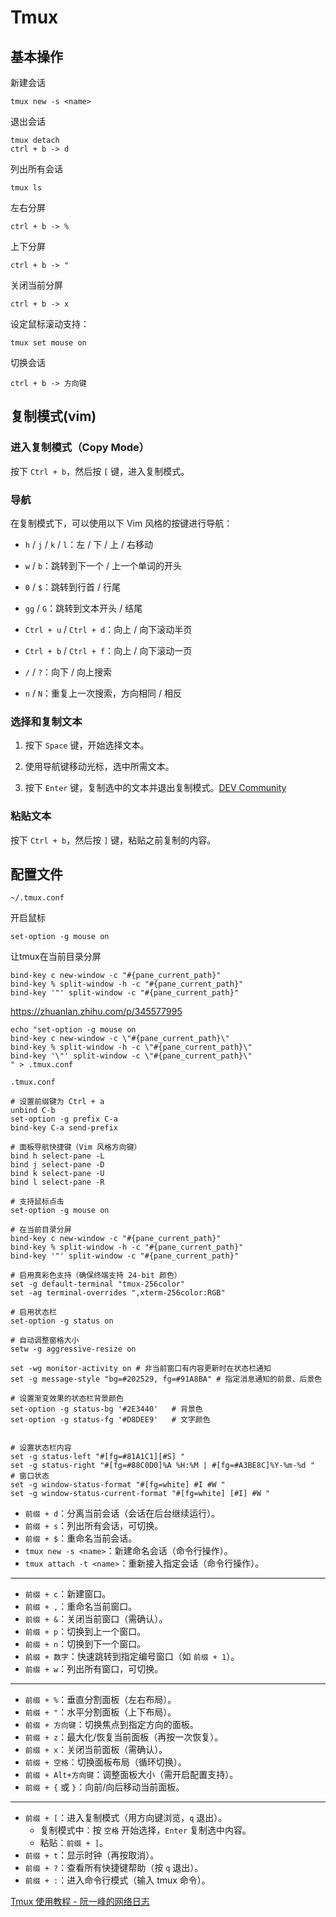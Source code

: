 # Tmux

## 基本操作

新建会话
```shell
tmux new -s <name>
```

退出会话
```shell
tmux detach
ctrl + b -> d
```

列出所有会话
 ```shell
 tmux ls
```

左右分屏
```shell
ctrl + b -> %
```

上下分屏
```shell
ctrl + b -> "
```

关闭当前分屏
```shell
ctrl + b -> x
```

设定鼠标滚动支持：
```shell
tmux set mouse on
```


切换会话
```shell
ctrl + b -> 方向键
```



## 复制模式(vim)

### 进入复制模式（Copy Mode）

按下 `Ctrl + b`，然后按 `[` 键，进入复制模式。

### 导航

在复制模式下，可以使用以下 Vim 风格的按键进行导航：

- `h` / `j` / `k` / `l`：左 / 下 / 上 / 右移动
    
- `w` / `b`：跳转到下一个 / 上一个单词的开头
    
- `0` / `$`：跳转到行首 / 行尾
    
- `gg` / `G`：跳转到文本开头 / 结尾
    
- `Ctrl + u` / `Ctrl + d`：向上 / 向下滚动半页
    
- `Ctrl + b` / `Ctrl + f`：向上 / 向下滚动一页
    
- `/` / `?`：向下 / 向上搜索
    
- `n` / `N`：重复上一次搜索，方向相同 / 相反
    

### 选择和复制文本

1. 按下 `Space` 键，开始选择文本。
    
2. 使用导航键移动光标，选中所需文本。
    
3. 按下 `Enter` 键，复制选中的文本并退出复制模式。[DEV Community](https://dev.to/iggredible/the-easy-way-to-copy-text-in-tmux-319g)
    

### 粘贴文本

按下 `Ctrl + b`，然后按 `]` 键，粘贴之前复制的内容。




## 配置文件

`~/.tmux.conf`

开启鼠标
```text
set-option -g mouse on
```

让tmux在当前目录分屏
```text
bind-key c new-window -c "#{pane_current_path}"
bind-key % split-window -h -c "#{pane_current_path}"
bind-key '"' split-window -c "#{pane_current_path}"
```

https://zhuanlan.zhihu.com/p/345577995

```shell
echo "set-option -g mouse on
bind-key c new-window -c \"#{pane_current_path}\"
bind-key % split-window -h -c \"#{pane_current_path}\"
bind-key '\"' split-window -c \"#{pane_current_path}\"
" > .tmux.conf
```


`.tmux.conf`

```text
# 设置前缀键为 Ctrl + a
unbind C-b
set-option -g prefix C-a
bind-key C-a send-prefix

# 面板导航快捷键（Vim 风格方向键）
bind h select-pane -L
bind j select-pane -D
bind k select-pane -U
bind l select-pane -R

# 支持鼠标点击
set-option -g mouse on

# 在当前目录分屏
bind-key c new-window -c "#{pane_current_path}"
bind-key % split-window -h -c "#{pane_current_path}"
bind-key '"' split-window -c "#{pane_current_path}"

# 启用真彩色支持（确保终端支持 24-bit 颜色）
set -g default-terminal "tmux-256color"
set -ag terminal-overrides ",xterm-256color:RGB"

# 启用状态栏
set-option -g status on

# 自动调整窗格大小
setw -g aggressive-resize on

set -wg monitor-activity on # 非当前窗口有内容更新时在状态栏通知
set -g message-style "bg=#202529, fg=#91A8BA" # 指定消息通知的前景、后景色

# 设置渐变效果的状态栏背景颜色
set-option -g status-bg '#2E3440'   # 背景色
set-option -g status-fg '#D8DEE9'   # 文字颜色


# 设置状态栏内容
set -g status-left "#[fg=#81A1C1][#S] "
set -g status-right "#[fg=#88C0D0]%A %H:%M | #[fg=#A3BE8C]%Y-%m-%d "
# 窗口状态
set -g window-status-format "#[fg=white] #I #W "
set -g window-status-current-format "#[fg=white] [#I] #W "

```



- `前缀 + d`：分离当前会话（会话在后台继续运行）。
- `前缀 + s`：列出所有会话，可切换。
- `前缀 + $`：重命名当前会话。
- `tmux new -s <name>`：新建命名会话（命令行操作）。
- `tmux attach -t <name>`：重新接入指定会话（命令行操作）。

---

- `前缀 + c`：新建窗口。
- `前缀 + ,`：重命名当前窗口。
- `前缀 + &`：关闭当前窗口（需确认）。
- `前缀 + p`：切换到上一个窗口。
- `前缀 + n`：切换到下一个窗口。
- `前缀 + 数字`：快速跳转到指定编号窗口（如 `前缀 + 1`）。
- `前缀 + w`：列出所有窗口，可切换。

---

- `前缀 + %`：垂直分割面板（左右布局）。
- `前缀 + "`：水平分割面板（上下布局）。
- `前缀 + 方向键`：切换焦点到指定方向的面板。
- `前缀 + z`：最大化/恢复当前面板（再按一次恢复）。
- `前缀 + x`：关闭当前面板（需确认）。
- `前缀 + 空格`：切换面板布局（循环切换）。
- `前缀 + Alt+方向键`：调整面板大小（需开启配置支持）。
- `前缀 + {` 或 `}`：向前/向后移动当前面板。

---

- `前缀 + [`：进入复制模式（用方向键浏览，`q` 退出）。
  - 复制模式中：按 `空格` 开始选择，`Enter` 复制选中内容。
  - 粘贴：`前缀 + ]`。
- `前缀 + t`：显示时钟（再按取消）。
- `前缀 + ?`：查看所有快捷键帮助（按 `q` 退出）。
- `前缀 + :`：进入命令行模式（输入 tmux 命令）。


[Tmux 使用教程 - 阮一峰的网络日志](https://www.ruanyifeng.com/blog/2019/10/tmux.html)